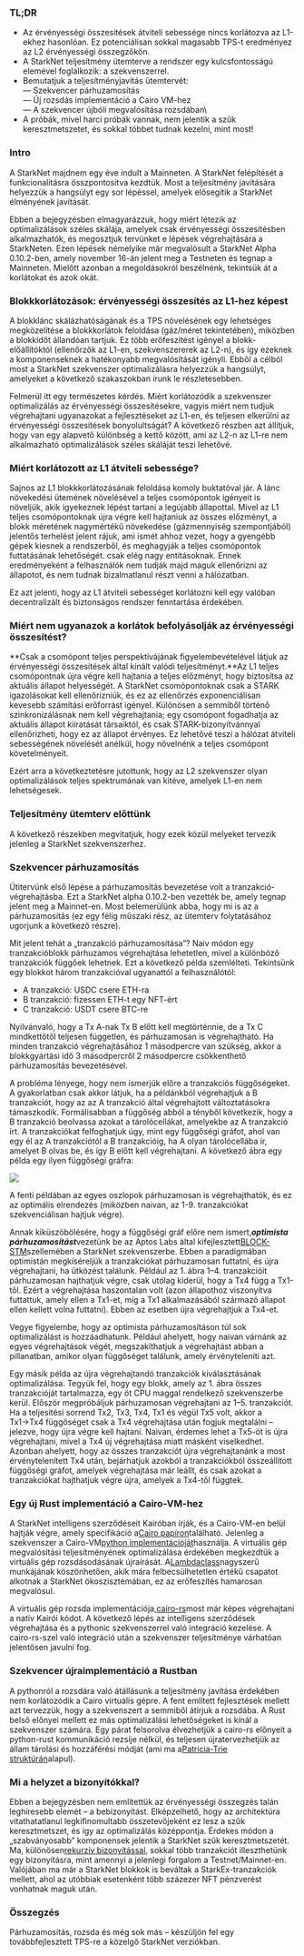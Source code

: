 ### TL;DR

* Az érvényességi összesítések átviteli sebessége nincs korlátozva az L1-ekhez hasonlóan. Ez potenciálisan sokkal magasabb TPS-t eredményez az L2 érvényességi összegzőkön.
* A StarkNet teljesítmény ütemterve a rendszer egy kulcsfontosságú elemével foglalkozik: a szekvenszerrel.
* Bemutatjuk a teljesítményjavítás ütemtervét:\
  — Szekvencer párhuzamosítás\
  — Új rozsdás implementáció a Cairo VM-hez\
  — A szekvencer újbóli megvalósítása rozsdában\
* A próbák, mivel harci próbák vannak, nem jelentik a szűk keresztmetszetet, és sokkal többet tudnak kezelni, mint most!

### Intro

A StarkNet majdnem egy éve indult a Mainneten. A StarkNet felépítését a funkcionalitásra összpontosítva kezdtük. Most a teljesítmény javítására helyezzük a hangsúlyt egy sor lépéssel, amelyek elősegítik a StarkNet élményének javítását.

Ebben a bejegyzésben elmagyarázzuk, hogy miért létezik az optimalizálások széles skálája, amelyek csak érvényességi összesítésben alkalmazhatók, és megosztjuk tervünket e lépések végrehajtására a StarkNeten. Ezen lépések némelyike már megvalósult a StarkNet Alpha 0.10.2-ben, amely november 16-án jelent meg a Testneten és tegnap a Mainneten. Mielőtt azonban a megoldásokról beszélnénk, tekintsük át a korlátokat és azok okát.

### Blokkkorlátozások: érvényességi összesítés az L1-hez képest

A blokklánc skálázhatóságának és a TPS növelésének egy lehetséges megközelítése a blokkkorlátok feloldása (gáz/méret tekintetében), miközben a blokkidőt állandóan tartjuk. Ez több erőfeszítést igényel a blokk-előállítóktól (ellenőrzők az L1-en, szekvenszererek az L2-n), és így ezeknek a komponenseknek a hatékonyabb megvalósítását igényli. Ebből a célból most a StarkNet szekvenszer optimalizálásra helyezzük a hangsúlyt, amelyeket a következő szakaszokban írunk le részletesebben.

Felmerül itt egy természetes kérdés. Miért korlátozódik a szekvenszer optimalizálás az érvényességi összesítésekre, vagyis miért nem tudjuk végrehajtani ugyanazokat a fejlesztéseket az L1-en, és teljesen elkerülni az érvényességi összesítések bonyolultságát? A következő részben azt állítjuk, hogy van egy alapvető különbség a kettő között, ami az L2-n az L1-re nem alkalmazható optimalizálások széles skáláját teszi lehetővé.

### Miért korlátozott az L1 átviteli sebessége?

Sajnos az L1 blokkkorlátozásának feloldása komoly buktatóval jár. A lánc növekedési ütemének növelésével a teljes csomópontok igényeit is növeljük, akik igyekeznek lépést tartani a legújabb állapottal. Mivel az L1 teljes csomópontoknak újra végre kell hajtaniuk az összes előzményt, a blokk méretének nagymértékű növekedése (gázmennyiség szempontjából) jelentős terhelést jelent rájuk, ami ismét ahhoz vezet, hogy a gyengébb gépek kiesnek a rendszerből, és meghagyják a teljes csomópontok futtatásának lehetőségét. csak elég nagy entitásoknak. Ennek eredményeként a felhasználók nem tudják majd maguk ellenőrizni az állapotot, és nem tudnak bizalmatlanul részt venni a hálózatban.

Ez azt jelenti, hogy az L1 átviteli sebességet korlátozni kell egy valóban decentralizált és biztonságos rendszer fenntartása érdekében.

### Miért nem ugyanazok a korlátok befolyásolják az érvényességi összesítést?

**Csak a csomópont teljes perspektívájának figyelembevételével látjuk az érvényességi összesítések által kínált valódi teljesítményt.**Az L1 teljes csomópontnak újra végre kell hajtania a teljes előzményt, hogy biztosítsa az aktuális állapot helyességét. A StarkNet csomópontoknak csak a STARK igazolásokat kell ellenőrizniük, és ez az ellenőrzés exponenciálisan kevesebb számítási erőforrást igényel. Különösen a semmiből történő szinkronizálásnak nem kell végrehajtania; egy csomópont fogadhatja az aktuális állapot kiíratását társaiktól, és csak STARK-bizonyítvánnyal ellenőrizheti, hogy ez az állapot érvényes. Ez lehetővé teszi a hálózat átviteli sebességének növelését anélkül, hogy növelnénk a teljes csomópont követelményeit.

Ezért arra a következtetésre jutottunk, hogy az L2 szekvenszer olyan optimalizálások teljes spektrumának van kitéve, amelyek L1-en nem lehetségesek.

### Teljesítmény ütemterv előttünk

A következő részekben megvitatjuk, hogy ezek közül melyeket tervezik jelenleg a StarkNet szekvenszerhez.

### Szekvencer párhuzamosítás

Útitervünk első lépése a párhuzamosítás bevezetése volt a tranzakció-végrehajtásba. Ezt a StarkNet alpha 0.10.2-ben vezették be, amely tegnap jelent meg a Mainnet-en. Most belemerülünk abba, hogy mi is az a párhuzamosítás (ez egy félig műszaki rész, az ütemterv folytatásához ugorjunk a következő részre).

Mit jelent tehát a „tranzakció párhuzamosítása”? Naiv módon egy tranzakcióblokk párhuzamos végrehajtása lehetetlen, mivel a különböző tranzakciók függőek lehetnek. Ezt a következő példa szemlélteti. Tekintsünk egy blokkot három tranzakcióval ugyanattól a felhasználótól:

* A tranzakció: USDC csere ETH-ra
* B tranzakció: fizessen ETH-t egy NFT-ért
* C tranzakció: USDT csere BTC-re

Nyilvánvaló, hogy a Tx A-nak Tx B előtt kell megtörténnie, de a Tx C mindkettőtől teljesen független, és párhuzamosan is végrehajtható. Ha minden tranzakció végrehajtásához 1 másodpercre van szükség, akkor a blokkgyártási idő 3 másodpercről 2 másodpercre csökkenthető párhuzamosítás bevezetésével.

A probléma lényege, hogy nem ismerjük előre a tranzakciós függőségeket. A gyakorlatban csak akkor látjuk, ha a példánkból végrehajtjuk a B tranzakciót, hogy az az A tranzakció által végrehajtott változtatásokra támaszkodik. Formálisabban a függőség abból a tényből következik, hogy a B tranzakció beolvassa azokat a tárolócellákat, amelyekbe az A tranzakció írt. A tranzakciókat felfoghatjuk úgy, mint egy függőségi gráfot, ahol van egy él az A tranzakciótól a B tranzakcióig, ha A olyan tárolócellába ír, amelyet B olvas be, és így B előtt kell végrehajtani. A következő ábra egy példa egy ilyen függőségi gráfra:

![](https://miro.medium.com/max/641/0*I-qGgxdJJmqmgZWM)

A fenti példában az egyes oszlopok párhuzamosan is végrehajthatók, és ez az optimális elrendezés (miközben naivan, az 1-9. tranzakciókat szekvenciálisan hajtjuk végre).

Annak kiküszöbölésére, hogy a függőségi gráf előre nem ismert,***optimista párhuzamosítást***vezetünk be az Aptos Labs által kifejlesztett[BLOCK-STM](https://malkhi.com/posts/2022/04/block-stm/)szellemében a StarkNet szekvenszerbe. Ebben a paradigmában optimistán megkíséreljük a tranzakciókat párhuzamosan futtatni, és újra végrehajtani, ha ütközést találunk. Például az 1. ábra 1–4. tranzakcióit párhuzamosan hajthatjuk végre, csak utólag kiderül, hogy a Tx4 függ a Tx1-től. Ezért a végrehajtása haszontalan volt (azon állapothoz viszonyítva futtattuk, amely ellen a Tx1-et, míg a Tx1 alkalmazásából származó állapot ellen kellett volna futtatni). Ebben az esetben újra végrehajtjuk a Tx4-et.

Vegye figyelembe, hogy az optimista párhuzamosításon túl sok optimalizálást is hozzáadhatunk. Például ahelyett, hogy naivan várnánk az egyes végrehajtások végét, megszakíthatjuk a végrehajtást abban a pillanatban, amikor olyan függőséget találunk, amely érvényteleníti azt.

Egy másik példa az újra végrehajtandó tranzakciók kiválasztásának optimalizálása. Tegyük fel, hogy egy blokk, amely az 1. ábra összes tranzakcióját tartalmazza, egy öt CPU maggal rendelkező szekvenszerbe kerül. Először megpróbáljuk párhuzamosan végrehajtani az 1–5. tranzakciót. Ha a teljesítési sorrend Tx2, Tx3, Tx4, Tx1 és végül Tx5 volt, akkor a Tx1→Tx4 függőséget csak a Tx4 végrehajtása után fogjuk megtalálni – jelezve, hogy újra végre kell hajtani. Naivan, érdemes lehet a Tx5-öt is újra végrehajtani, mivel a Tx4 új végrehajtása miatt másként viselkedhet. Azonban ahelyett, hogy az összes tranzakciót újra végrehajtanánk a most érvénytelenített Tx4 után, bejárhatjuk azokból a tranzakciókból összeállított függőségi gráfot, amelyek végrehajtása már leállt, és csak azokat a tranzakciókat hajthatjuk végre újra, amelyek a Tx4-től függtek.

### Egy új Rust implementáció a Cairo-VM-hez

A StarkNet intelligens szerződéseit Kairóban írják, és a Cairo-VM-en belül hajtják végre, amely specifikáció a[Cairo papíron](https://eprint.iacr.org/2021/1063.pdf)található. Jelenleg a szekvenszer a Cairo-VM[python implementációját](https://github.com/starkware-libs/cairo-lang/tree/master/src/starkware/cairo/lang/vm)használja. A virtuális gép megvalósítási teljesítményének optimalizálása érdekében megkezdtük a virtuális gép rozsdásodásának újraírását. A[Lambdaclass](https://lambdaclass.com/)nagyszerű munkájának köszönhetően, akik mára felbecsülhetetlen értékű csapatot alkotnak a StarkNet ökoszisztémában, ez az erőfeszítés hamarosan megvalósul.

A virtuális gép rozsda implementációja,[cairo-rs](https://github.com/lambdaclass/cairo-rs)most már képes végrehajtani a natív Kairói kódot. A következő lépés az intelligens szerződések végrehajtása és a pythonic szekvenszerrel való integráció kezelése. A cairo-rs-szel való integráció után a szekvenszer teljesítménye várhatóan jelentősen javulni fog.

### Szekvencer újraimplementáció a Rustban

A pythonról a rozsdára való átállásunk a teljesítmény javítása érdekében nem korlátozódik a Cairo virtuális gépre. A fent említett fejlesztések mellett azt tervezzük, hogy a szekvenszert a semmiből átírjuk a rozsdába. A Rust belső előnyei mellett ez más optimalizálási lehetőségeket is kínál a szekvenszer számára. Egy párat felsorolva élvezhetjük a cairo-rs előnyeit a python-rust kommunikáció rezsije nélkül, és teljesen újratervezhetjük az állam tárolási és hozzáférési módját (ami ma a[Patricia-Trie struktúrán](https://docs.starknet.io/documentation/develop/State/starknet-state/#state_commitment)alapul).

### Mi a helyzet a bizonyítókkal?

Ebben a bejegyzésben nem említettük az érvényességi összegzés talán leghíresebb elemét – a bebizonyítást. Elképzelhető, hogy az architektúra vitathatatlanul legkifinomultabb összetevőjeként ez lesz a szűk keresztmetszet, és így az optimalizálás középpontja. Érdekes módon a „szabványosabb” komponensek jelentik a StarkNet szűk keresztmetszetét. Ma, különösen[rekurzív bizonyítással](https://medium.com/starkware/recursive-starks-78f8dd401025), sokkal több tranzakciót illeszthetünk egy bizonyításra, mint amennyi a jelenlegi forgalom a Testnet/Mainnet-en. Valójában ma már a StarkNet blokkok is beváltak a StarkEx-tranzakciók mellett, ahol az utóbbiak esetenként több százezer NFT pénzverést vonhatnak maguk után.

### Összegzés

Párhuzamosítás, rozsda és még sok más – készüljön fel egy továbbfejlesztett TPS-re a közelgő StarkNet verziókban.